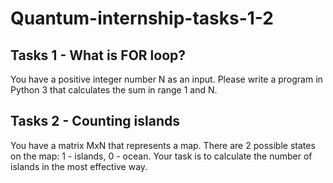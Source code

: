 # Quantum-internship-tasks-1-2 
## Tasks 1 - What is FOR loop?

You have a positive integer number N as an input. Please write a program in Python 3 that calculates the sum in range 1 and N.

## Tasks 2 - Counting islands

You have a matrix MxN that represents a map. There are 2 possible states on the map: 1 - islands, 0 - ocean. Your task is to calculate the number of islands in the most effective way. 